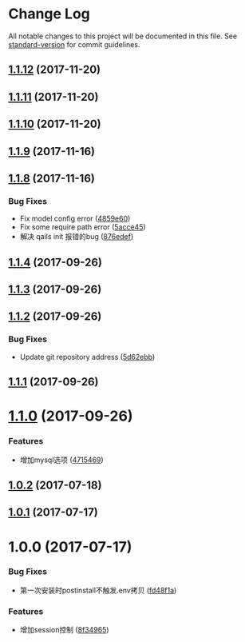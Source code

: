 # Change Log

All notable changes to this project will be documented in this file. See [standard-version](https://github.com/conventional-changelog/standard-version) for commit guidelines.

<a name="1.1.12"></a>
## [1.1.12](https://github.com/qails/qails-cli/compare/v1.1.11...v1.1.12) (2017-11-20)



<a name="1.1.11"></a>
## [1.1.11](https://github.com/qails/qails-cli/compare/v1.1.10...v1.1.11) (2017-11-20)



<a name="1.1.10"></a>
## [1.1.10](https://github.com/qails/qails-cli/compare/v1.1.9...v1.1.10) (2017-11-20)



<a name="1.1.9"></a>
## [1.1.9](https://github.com/qails/qails-cli/compare/v1.1.8...v1.1.9) (2017-11-16)



<a name="1.1.8"></a>
## [1.1.8](https://github.com/qails/qails-cli/compare/v1.1.4...v1.1.8) (2017-11-16)


### Bug Fixes

* Fix model config error ([4859e60](https://github.com/qails/qails-cli/commit/4859e60))
* Fix some require path error ([5acce45](https://github.com/qails/qails-cli/commit/5acce45))
* 解决 qails init 报错的bug ([876edef](https://github.com/qails/qails-cli/commit/876edef))



<a name="1.1.4"></a>
## [1.1.4](https://github.com/qails/qails-cli/compare/v1.1.3...v1.1.4) (2017-09-26)



<a name="1.1.3"></a>
## [1.1.3](https://github.com/qails/qails-cli/compare/v1.1.2...v1.1.3) (2017-09-26)



<a name="1.1.2"></a>
## [1.1.2](https://github.com/qails/qails-cli/compare/v1.1.1...v1.1.2) (2017-09-26)


### Bug Fixes

* Update git repository address ([5d62ebb](https://github.com/qails/qails-cli/commit/5d62ebb))



<a name="1.1.1"></a>
## [1.1.1](https://github.com/qailsjs/qails-cli/compare/v1.1.0...v1.1.1) (2017-09-26)



<a name="1.1.0"></a>
# [1.1.0](https://github.com/qailsjs/qails-cli/compare/v1.0.2...v1.1.0) (2017-09-26)


### Features

* 增加mysql选项 ([4715469](https://github.com/qailsjs/qails-cli/commit/4715469))



<a name="1.0.2"></a>
## [1.0.2](https://github.com/qailsjs/qails-cli/compare/v1.0.1...v1.0.2) (2017-07-18)



<a name="1.0.1"></a>
## [1.0.1](https://github.com/qailsjs/qails-cli/compare/v1.0.0...v1.0.1) (2017-07-17)



<a name="1.0.0"></a>
# 1.0.0 (2017-07-17)


### Bug Fixes

* 第一次安装时postinstall不触发.env拷贝 ([fd48f1a](https://github.com/qailsjs/qails-cli/commit/fd48f1a))


### Features

* 增加session控制 ([8f34965](https://github.com/qailsjs/qails-cli/commit/8f34965))
